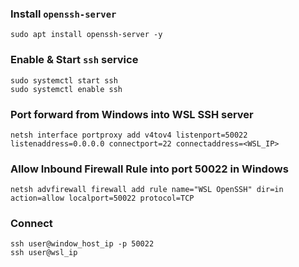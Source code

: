 ### Install `openssh-server`

```shell
sudo apt install openssh-server -y
```

### Enable & Start `ssh` service

```shell
sudo systemctl start ssh
sudo systemctl enable ssh
```

### Port forward from Windows into WSL SSH server

```shell
netsh interface portproxy add v4tov4 listenport=50022 listenaddress=0.0.0.0 connectport=22 connectaddress=<WSL_IP>
```

### Allow Inbound Firewall Rule into port 50022 in Windows

```shell
netsh advfirewall firewall add rule name="WSL OpenSSH" dir=in action=allow localport=50022 protocol=TCP
```

### Connect

```shell
ssh user@window_host_ip -p 50022
ssh user@wsl_ip
```
